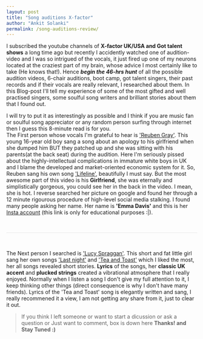 ```yaml
---
layout: post
title: "Song auditions X-factor"
author: "Ankit Solanki"
permalink: /song-auditions-review/
---
```



I subscribed the youtube channels of **X-factor UK/USA and Got talent shows** a long time ago but recently I accidently watched one of audition-video and I was so intrigued of the vocals, it just fired up one of my neurons located at the craziest part of my brain, whose advice I most certainly like to take (He knows that!). Hence **_begin the 46-hrs hunt_** of all the possible audition videos, 6-chair auditions, boot camp, got talent singers, their past records and if their vocals are really relevant, I researched about them. In this Blog-post I'll tell my experience of some of the most gifted and well practised singers, some soulful song writers and brilliant stories about them that I found out.

I will try to put it as interestingly as possible and I think if you are music fan or soulful song appreciator or any random person surfing through internet then I guess this 8-minute read is for you.
<br>
The First person whose vocals I'm grateful to hear is ['Reuben Gray'](). This young 16-year old boy sang a song about an apology to his girlfriend when she dumped him BUT they patched up and she was sitting with his parents(at the back seat) during the audition. Here I'm seriously pissed about the highly-intellectual complications in immature white boys in UK and I blame the developed and market-oriented economic system for it. So, Reuben sang his own song ['Lifeline'](), beautifully I must say. But the most awesome part of this video is his **Girlfriend**, she was eternally and simplistically gorgeous, you could see her in the back in the video. I mean, she is hot. I reverse searched her picture on google and found her through a 12 minute rigourous procedure of high-level social media stalking. I found many people asking her name. Her name is **'Emma Davis'** and this is her [Insta account]() (this link is only for educational purposes :|).

<br>
<hr style="opacity: 0.1">
<br>

The Next person I searched is ['Lucy Spraggan'](). This short and fat little girl sang her own songs ['Last night']() and ['Tea and Toast']() which I liked the most, her all songs revealed short stories. **Lyrics** of the songs, her **classic UK accent** and **plucked strings** created a vibrational atmosphere that I really enjoyed. Normally when I listen a song I don't give my full attention to it, I keep thinking other things (direct consequence is why I don't have many friends). Lyrics of the 'Tea and Toast' song is elegantly written and sang, I really recommened it a view, I am not getting any share from it, just to clear it out.

 > If you think I left someone or want to start a dicussion or ask a question or Just want to comment, box is down here **Thanks! and Stay Tuned :)**